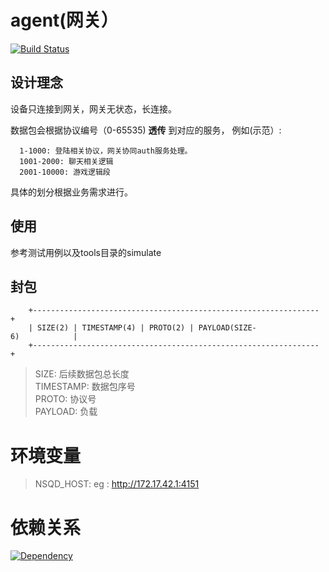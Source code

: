 # agent(网关）
[![Build Status](https://travis-ci.org/gonet2/agent.svg?branch=master)](https://travis-ci.org/gonet2/agent)

## 设计理念
设备只连接到网关，网关无状态，长连接。 

数据包会根据协议编号（0-65535) **透传** 到对应的服务， 例如(示范）:      

      1-1000: 登陆相关协议，网关协同auth服务处理。
      1001-2000: 聊天相关逻辑
      2001-10000: 游戏逻辑段
      
具体的划分根据业务需求进行。

## 使用
参考测试用例以及tools目录的simulate

## 封包
 
        +----------------------------------------------------------------+     
        | SIZE(2) | TIMESTAMP(4) | PROTO(2) | PAYLOAD(SIZE-6)            |     
        +----------------------------------------------------------------+     
        
> SIZE: 后续数据包总长度         
> TIMESTAMP: 数据包序号           
> PROTO: 协议号           
> PAYLOAD: 负载           

# 环境变量
> NSQD_HOST: eg : http://172.17.42.1:4151

# 依赖关系
[![Dependency](http://gonet2.github.io/agent.svg)](http://gonet2.github.io/agent.svg)
